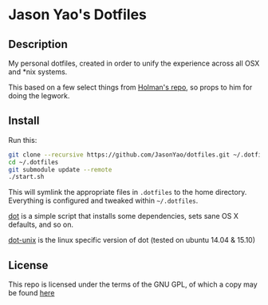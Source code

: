 # Jason Yao's Dotfiles

## Description

My personal dotfiles, created in order to unify the experience across all OSX and *nix systems.

This based on a few select things from [Holman's repo](https://github.com/holman/dotfiles), so props to him for doing the legwork.

## Install

Run this:

```sh
git clone --recursive https://github.com/JasonYao/dotfiles.git ~/.dotfiles
cd ~/.dotfiles
git submodule update --remote
./start.sh
```

This will symlink the appropriate files in `.dotfiles` to the home directory.
Everything is configured and tweaked within `~/.dotfiles`.

[dot](bin/dot) is a simple script that installs some dependencies, sets sane OS X
defaults, and so on.

[dot-unix](bin/dot-unix) is the linux specific version of dot (tested on ubuntu 14.04 & 15.10)

## License
This repo is licensed under the terms of the GNU GPL, of which a copy may be found [here](LICENSE)
